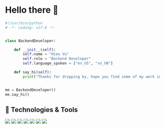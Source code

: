 # Hello there 👋

```python
#!/usr/bin/python
# -*- coding: utf-8 -*-


class BackendDeveloper:

    def __init__(self):
        self.name = "Hieu Vu"
        self.role = "Backend Developer"
        self.language_spoken = ["en_US", "vn_VN"]

    def say_hi(self):
        print("Thanks for dropping by, hope you find some of my work interesting.")


me = BackendDeveloper()
me.say_hi()

```

## 🔧 Technologies & Tools
![](https://img.shields.io/badge/MS-Linux-informational?style=flat&logo=linux&logoColor=white&color=6aa6f8)
![](https://img.shields.io/badge/Editor-VS_Code-informational?style=flat&logo=visual-studio-code&logoColor=white&color=6aa6f8)
![](https://img.shields.io/badge/Code-Python-informational?style=flat&logo=python&logoColor=white&color=6aa6f8)
![](https://img.shields.io/badge/Tools-MySQL-informational?style=flat&logo=postgresql&logoColor=white&color=6aa6f8)
![](https://img.shields.io/badge/Tools-PostgreSQL-informational?style=flat&logo=postgresql&logoColor=white&color=6aa6f8)
![](https://img.shields.io/badge/Tools-Docker-informational?style=flat&logo=docker&logoColor=white&color=6aa6f8)
![](https://img.shields.io/badge/Tools-Kubernetes-informational?style=flat&logo=kubernetes&logoColor=white&color=6aa6f8)


